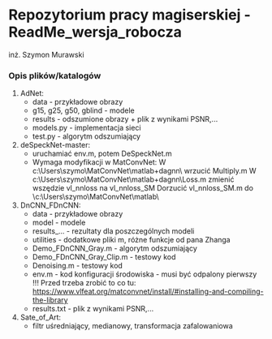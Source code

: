 # Repozytorium pracy magiserskiej - ReadMe_wersja_robocza
inż. Szymon Murawski
### Opis plików/katalogów

1. AdNet:
   - data - przykładowe obrazy
   - g15, g25, g50, gblind - modele
   - results - odszumione obrazy + plik z wynikami PSNR,...
   - models.py - implementacja sieci
   - test.py - algorytm odszumiający
2. deSpeckNet-master:
   - uruchamiać env.m, potem DeSpeckNet.m
   - Wymaga modyfikacji w MatConvNet:
	W c:\Users\szymo\MatConvNet\matlab\+dagnn\ wrzucić Multiply.m
	W c:\Users\szymo\MatConvNet\matlab\+dagnn\Loss.m zmienić wszędzie vl_nnloss na vl_nnloss_SM
	Dorzucić vl_nnloss_SM.m do \c:\Users\szymo\MatConvNet\matlab\ 
3. DnCNN_FDnCNN:
   - data - przykładowe obrazy
   - model - modele
   - results_... - rezultaty dla poszczególnych modeli
   - utilities - dodatkowe pliki m, różne funkcje od pana Zhanga
   - Demo_FDnCNN_Gray.m - algorytm odszumiający
   - Demo_FDnCNN_Gray_Clip.m - testowy kod
   - Denoising.m - testowy kod
   - env.m - kod konfiguracji środowiska - musi być odpalony pierwszy !!! Przed trzeba zrobić to co tu: https://www.vlfeat.org/matconvnet/install/#installing-and-compiling-the-library
   - results.txt - plik z wynikami PSNR,...
4. Sate_of_Art:
   - filtr uśredniający, medianowy, transformacja zafalowaniowa